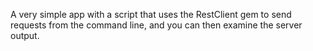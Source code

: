 A very simple app with a script that uses the RestClient gem to send requests from the command line, and you can then examine the server output.
